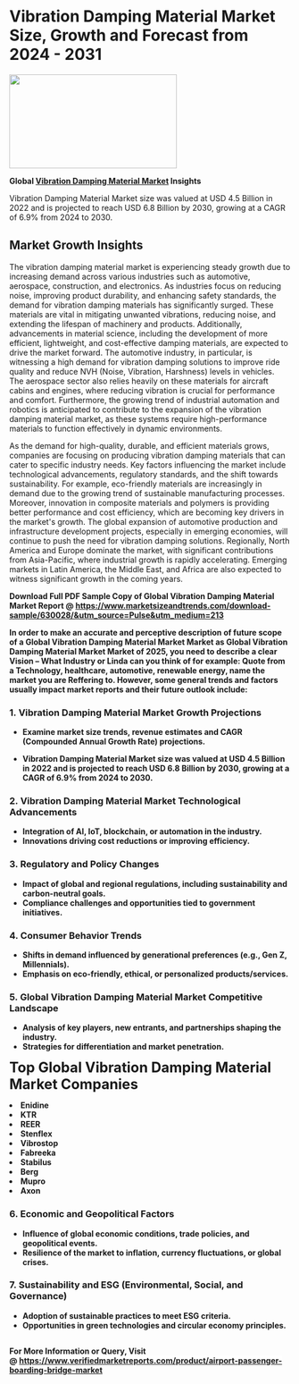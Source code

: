 <H1>Vibration Damping Material Market Size, Growth and Forecast from 2024 - 2031</H1><img class="aligncenter size-medium wp-image-584254" src="https://thirdeyenews.in/wp-content/uploads/2024/09/Global-Market-Research-300x168.jpeg" alt="" width="300" height="168" /><p><strong>Global&nbsp;<a href="https://www.marketsizeandtrends.com/download-sample/630028/&amp;utm_source=Pulse&amp;utm_medium=213">Vibration Damping Material Market</a> Insights</strong></p><p>Vibration Damping Material Market size was valued at USD 4.5 Billion in 2022 and is projected to reach USD 6.8 Billion by 2030, growing at a CAGR of 6.9% from 2024 to 2030.</p><p><h2>Market Growth Insights</h2> <p>The vibration damping material market is experiencing steady growth due to increasing demand across various industries such as automotive, aerospace, construction, and electronics. As industries focus on reducing noise, improving product durability, and enhancing safety standards, the demand for vibration damping materials has significantly surged. These materials are vital in mitigating unwanted vibrations, reducing noise, and extending the lifespan of machinery and products. Additionally, advancements in material science, including the development of more efficient, lightweight, and cost-effective damping materials, are expected to drive the market forward. The automotive industry, in particular, is witnessing a high demand for vibration damping solutions to improve ride quality and reduce NVH (Noise, Vibration, Harshness) levels in vehicles. The aerospace sector also relies heavily on these materials for aircraft cabins and engines, where reducing vibration is crucial for performance and comfort. Furthermore, the growing trend of industrial automation and robotics is anticipated to contribute to the expansion of the vibration damping material market, as these systems require high-performance materials to function effectively in dynamic environments.</p> <p><strong></strong></p> <p>As the demand for high-quality, durable, and efficient materials grows, companies are focusing on producing vibration damping materials that can cater to specific industry needs. Key factors influencing the market include technological advancements, regulatory standards, and the shift towards sustainability. For example, eco-friendly materials are increasingly in demand due to the growing trend of sustainable manufacturing processes. Moreover, innovation in composite materials and polymers is providing better performance and cost efficiency, which are becoming key drivers in the market's growth. The global expansion of automotive production and infrastructure development projects, especially in emerging economies, will continue to push the need for vibration damping solutions. Regionally, North America and Europe dominate the market, with significant contributions from Asia-Pacific, where industrial growth is rapidly accelerating. Emerging markets in Latin America, the Middle East, and Africa are also expected to witness significant growth in the coming years.</p> <p><strong></p><p><span class=""><strong>Download Full PDF Sample Copy of Global Vibration Damping Material Market Report</strong> @ <a href="https://www.marketsizeandtrends.com/download-sample/630028/&amp;utm_source=Pulse&amp;utm_medium=213" target="_blank">https://www.marketsizeandtrends.com/download-sample/630028/&amp;utm_source=Pulse&amp;utm_medium=213</a></span></p><p>In order to make an accurate and perceptive description of future scope of a Global&nbsp;Vibration Damping Material Market Market as Global&nbsp;Vibration Damping Material Market Market of 2025, you need to describe a clear Vision &ndash; What Industry or Linda can you think of for example: Quote from a Technology, healthcare, automotive, renewable energy, name the market you are Reffering to. However, some general trends and factors usually impact market reports and their future outlook include:</p><h3>1.&nbsp;<strong>Vibration Damping Material Market Growth Projections</strong></h3><ul><li>Examine market size trends, revenue estimates and CAGR (Compounded Annual Growth Rate) projections.</li><li><p>Vibration Damping Material Market size was valued at USD 4.5 Billion in 2022 and is projected to reach USD 6.8 Billion by 2030, growing at a CAGR of 6.9% from 2024 to 2030.</p></li></ul><h3>2.&nbsp;<strong>Vibration Damping Material Market Technological Advancements</strong></h3><ul><li>Integration of AI, IoT, blockchain, or automation in the industry.</li><li>Innovations driving cost reductions or improving efficiency.</li></ul><h3>3.&nbsp;<strong>Regulatory and Policy Changes</strong></h3><ul><li>Impact of global and regional regulations, including sustainability and carbon-neutral goals.</li><li>Compliance challenges and opportunities tied to government initiatives.</li></ul><h3>4.&nbsp;<strong>Consumer Behavior Trends</strong></h3><ul><li>Shifts in demand influenced by generational preferences (e.g., Gen Z, Millennials).</li><li>Emphasis on eco-friendly, ethical, or personalized products/services.</li></ul><h3>5.&nbsp;<strong>Global Vibration Damping Material Market Competitive Landscape</strong></h3><ul><li>Analysis of key players, new entrants, and partnerships shaping the industry.</li><li>Strategies for differentiation and market penetration.</li></ul><p data-pm-slice="1 1 []"><span style="color: inherit; font-family: inherit; font-size: 25px;">Top Global Vibration Damping Material Market Companies</span></p><div class="" data-test-id=""><p><li>Enidine</li><li> KTR</li><li> REER</li><li> Stenflex</li><li> Vibrostop</li><li> Fabreeka</li><li> Stabilus</li><li> Berg</li><li> Mupro</li><li> Axon</li></p></div><h3>6.&nbsp;<strong>Economic and Geopolitical Factors</strong></h3><ul><li>Influence of global economic conditions, trade policies, and geopolitical events.</li><li>Resilience of the market to inflation, currency fluctuations, or global crises.</li></ul><h3>7.&nbsp;<strong>Sustainability and ESG (Environmental, Social, and Governance)</strong></h3><ul><li>Adoption of sustainable practices to meet ESG criteria.</li><li>Opportunities in green technologies and circular economy principles.</li></ul><h2><strong style="font-size: 14px;">For More Information or Query, Visit @&nbsp;</strong><a style="background-color: #ffffff; font-size: 14px;" href="https://www.marketsizeandtrends.com/report/vibration-damping-material-market/" target="_blank">https://www.verifiedmarketreports.com/product/airport-passenger-boarding-bridge-market</a></h2>
